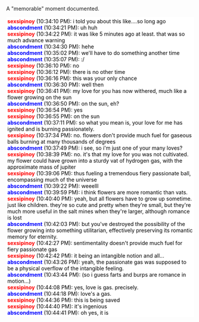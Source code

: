 <p>A "memorable" moment documented.</p><p><span style="display:block;padding:3px;color:#000;background-color:#fff;">
<span style="color: #f00;font-weight:bold;">sexsipinoy</span> (10:34:10 PM): i told you about this like....so long ago<br />
<span style="color: #00f;font-weight:bold;">abscondment</span> (10:34:21 PM): uh huh<br />
<span style="color: #f00;font-weight:bold;">sexsipinoy</span> (10:34:22 PM): it was like 5 minutes ago at least. that was so much advance warning<br />
<span style="color: #00f;font-weight:bold;">abscondment</span> (10:34:30 PM): hehe<br />
<span style="color: #00f;font-weight:bold;">abscondment</span> (10:35:02 PM): we'll have to do something another time<br />
<span style="color: #00f;font-weight:bold;">abscondment</span> (10:35:07 PM): :/<br />
<span style="color: #f00;font-weight:bold;">sexsipinoy</span> (10:36:10 PM): no<br />
<span style="color: #f00;font-weight:bold;">sexsipinoy</span> (10:36:12 PM): there is no other time<br />
<span style="color: #f00;font-weight:bold;">sexsipinoy</span> (10:36:16 PM): this was your only chance<br />
<span style="color: #00f;font-weight:bold;">abscondment</span> (10:36:30 PM): well then<br />
<span style="color: #f00;font-weight:bold;">sexsipinoy</span> (10:36:41 PM): my love for you has now withered, much like a flower growing on the sun<br />
<span style="color: #00f;font-weight:bold;">abscondment</span> (10:36:50 PM): on the sun, eh?<br />
<span style="color: #f00;font-weight:bold;">sexsipinoy</span> (10:36:54 PM): yes<br />
<span style="color: #f00;font-weight:bold;">sexsipinoy</span> (10:36:55 PM): on the sun<br />
<span style="color: #00f;font-weight:bold;">abscondment</span> (10:37:11 PM): so what you mean is, your love for me has ignited and is burning passionately.<br />
<span style="color: #f00;font-weight:bold;">sexsipinoy</span> (10:37:34 PM): no. flowers don't provide much fuel for gaseous balls burning at many thousands of degrees<br />
<span style="color: #00f;font-weight:bold;">abscondment</span> (10:37:49 PM): i see, so i'm just one of your many loves?<br />
<span style="color: #f00;font-weight:bold;">sexsipinoy</span> (10:38:39 PM): no. it's that my love for you was not cultivated. my flower could have grown into a sturdy vat of hydrogen gas, with the approximate mass of jupiter<br />
<span style="color: #f00;font-weight:bold;">sexsipinoy</span> (10:39:06 PM): thus fueling a tremendous fiery passionate ball, encompassing much of the universe<br />
<span style="color: #00f;font-weight:bold;">abscondment</span> (10:39:22 PM): weeelll<br />
<span style="color: #00f;font-weight:bold;">abscondment</span> (10:39:59 PM): i think flowers are more romantic than vats.<br />
<span style="color: #f00;font-weight:bold;">sexsipinoy</span> (10:40:40 PM): yeah, but all flowers have to grow up sometime. just like children. they're so cute and pretty when they're small, but they're much more useful in the salt mines when they're larger, although romance is lost<br />
<span style="color: #00f;font-weight:bold;">abscondment</span> (10:42:03 PM): but you've destroyed the possibility of the flower growing into something utilitarian, effectively preserving its romantic memory for eternity.<br />
<span style="color: #f00;font-weight:bold;">sexsipinoy</span> (10:42:27 PM): sentimentality doesn't provide much fuel for fiery passionate gas<br />
<span style="color: #f00;font-weight:bold;">sexsipinoy</span> (10:42:42 PM): it being an intangible notion and all...<br />
<span style="color: #00f;font-weight:bold;">abscondment</span> (10:43:26 PM): yeah, the passionate gas was supposed to be a physical overflow of the intangible feeling.<br />
<span style="color: #00f;font-weight:bold;">abscondment</span> (10:43:44 PM): (so i guess farts and burps are romance in motion...)<br />
<span style="color: #f00;font-weight:bold;">sexsipinoy</span> (10:44:08 PM): yes, love is gas. precisely.<br />
<span style="color: #00f;font-weight:bold;">abscondment</span> (10:44:18 PM): love's a gas.<br />
<span style="color: #f00;font-weight:bold;">sexsipinoy</span> (10:44:36 PM): this is being saved<br />
<span style="color: #f00;font-weight:bold;">sexsipinoy</span> (10:44:40 PM): it's ingenious<br />
<span style="color: #00f;font-weight:bold;">abscondment</span> (10:44:41 PM): oh yes, it is<br />
</span>
</p>